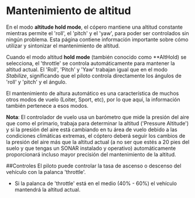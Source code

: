 # Mantenimiento de altitud

En el modo **altitude hold mode**, el cópero mantiene una altitud constante mientras permite el 'roll', el 'pitch' y el 'yaw', para poder ser controlados sin ningún problema. Esta página contiene información importante sobre cómo utilizar y sintonizar el mantenimiento de altitud.

Cuando el modo altitud **hold mode** (también conocido como **AltHold) se selecciona, el 'throttle' se controla automáticamente para mantener la altitud actual. El 'Roll', 'Pitch' y 'Yaw' trabajan igual que en el modo *Stabilize*, significando que el piloto controla directamente los ángulos de 'roll' y 'pitch' y el ángulo.

El mantenimiento de altura automático es una característica de muchos otros modos de vuelo (Loiter, Sport, etc), por lo que aquí, la información también pertenece a esos modos.

**Nota**: El controlador de vuelo usa un barómetro que mide la presión del aire que como el primario, trabaja para determinar la altitud ('Pressure Altitude') y si la presión del aire está cambiando en tu área de vuelo debido a las condiciones climáticas extremas, el cóptero deberá seguir los cambios de la presión del aire más que la altitud actual (a no ser que estés a 20 pies del suelo y que tengas un SONAR instalado y operativo) automáticamente proporcionará incluso mayor precisión del mantenimiento de la altitud.

##Controles
El piloto puede controlar la tasa de ascenso o descenso del vehículo con la palanca 'throttle'.

+ Si la palanca de 'throttle' está en el medio (40% - 60%) el vehículo mantendrá la altitud actual.